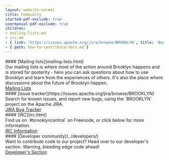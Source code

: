 ```yaml
---
layout: website-normal
title: Community
started-pdf-exclude: true
usermanual-pdf-exclude: true
children:
- mailing-lists.md
- irc.md
- { link: 'https://issues.apache.org/jira/browse/BROOKLYN', title: 'Bug Tracker (JIRA)' }
- { path: how-to-contribute-docs.md }
---
```


<div class="row">
<div class="col-md-6" markdown="1">

<div class="panel panel-default">
  <div class="panel-heading" markdown="1">
#### [Mailing lists](mailing-lists.html)
  </div>
  <div class="panel-body" markdown="1">
Our mailing lists is where most of the action around Brooklyn happens and is stored for posterity - here you can ask
questions about how to use Brooklyn and learn from the experiences of others. It's also the place where discussions
about the future of Brooklyn happen.

<div class="text-center"><a class="btn btn-primary" href="mailing-lists.html" role="button">Mailing Lists</a></div>
  </div>
</div>

</div><!-- col -->
<div class="col-md-6" markdown="1">

<div class="panel panel-default">
  <div class="panel-heading" markdown="1">
#### [Issue tracker](https://issues.apache.org/jira/browse/BROOKLYN)
  </div>
  <div class="panel-body" markdown="1">
Search for known issues, and report new bugs, using the `BROOKLYN` project on the Apache JIRA.

<div class="text-center"><a class="btn btn-primary" href="https://issues.apache.org/jira/browse/BROOKLYN" role="button">JIRA Bug Tracker</a></div>
  </div>
</div>

</div><!-- col -->
</div><!-- row -->

<div class="row">
<div class="col-md-6" markdown="1">

<div class="panel panel-default">
  <div class="panel-heading" markdown="1">
#### [IRC](irc.html)
  </div>
  <div class="panel-body" markdown="1">
Find us on `#brooklyncentral` on Freenode, or click below for more information.

<div class="text-center"><a class="btn btn-primary" href="irc.html" role="button">IRC Information</a></div>
  </div>
</div>

</div><!-- col -->
<div class="col-md-6" markdown="1">

<div class="panel panel-default">
  <div class="panel-heading" markdown="1">
#### [Developer community](../developers/)
  </div>
  <div class="panel-body" markdown="1">
Want to contribute code to our project? Head over to our developer's section. Warning, bleeding edge code ahead!

<div class="text-center"><a class="btn btn-warning" href="../developers/index.html" role="button">Developer's Section</a></div>
  </div>
</div>

</div><!-- col -->
</div><!-- row -->
